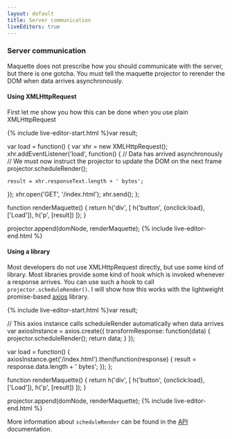 ```yaml
---
layout: default
title: Server communication
liveEditors: true
---
```


### Server communication

Maquette does not prescribe how you should communicate with the server, but there is
one gotcha. You must tell the maquette projector to rerender the DOM when data arrives asynchronously.

#### Using XMLHttpRequest

First let me show you how this can be done when you use plain XMLHttpRequest

{% include live-editor-start.html %}var result;

var load = function() {
  var xhr = new XMLHttpRequest();
  xhr.addEventListener('load', function() {
    // Data has arrived asynchronously
    // We must now instruct the projector to update the DOM on the next frame
    projector.scheduleRender();
    
    result = xhr.responseText.length + ' bytes';
  });
  xhr.open('GET', '/index.html');
  xhr.send();
};

function renderMaquette() {
  return h('div', [
    h('button', {onclick:load}, ['Load']),
    h('p', [result])
  ]);
}

projector.append(domNode, renderMaquette);
{% include live-editor-end.html %}

#### Using a library

Most developers do not use XMLHttpRequest directly, but use some kind of library.
Most libraries provide some kind of hook which is invoked whenever a response arrives.
You can use such a hook to call `projector.scheduleRender()`.
I will show how this works with the lightweight promise-based [axios](https://github.com/mzabriskie/axios) library.

<script src="https://cdnjs.cloudflare.com/ajax/libs/axios/0.9.1/axios.min.js"></script>
{% include live-editor-start.html %}var result;

// This axios instance calls scheduleRender automatically when data arrives
var axiosInstance = axios.create({
  transformResponse: function(data) {
    projector.scheduleRender();
    return data;
  }
});

var load = function() {
  axiosInstance.get('/index.html').then(function(response) {
    result = response.data.length + ' bytes';
  });
};

function renderMaquette() {
  return h('div', [
    h('button', {onclick:load}, ['Load']),
    h('p', [result])
  ]);
}

projector.append(domNode, renderMaquette);
{% include live-editor-end.html %}


More information about `scheduleRender` can be found in the [API](/docs/typedoc/interfaces/_maquette_.projector.html#schedulerender) documentation.
